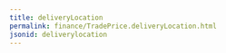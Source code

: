 ```yaml
---
title: deliveryLocation
permalink: finance/TradePrice.deliveryLocation.html
jsonid: deliverylocation
---
```

